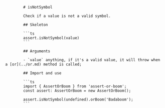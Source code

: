             # isNotSymbol

            Check if a value is not a valid symbol.

            ## Skeleton

            ```ts
            assert.isNotSymbol(value)
            ```

            ## Arguments

            - `value` anything, if it's a valid value, it will throw when a [or](../or.md) method is called;

            ## Import and use

            ```ts
            import { AssertOrBoom } from 'assert-or-boom';
            const assert: AssertOrBoom = new AssertOrBoom();

            assert.isNotSymbol(undefined).orBoom('Badaboom');
            ```

